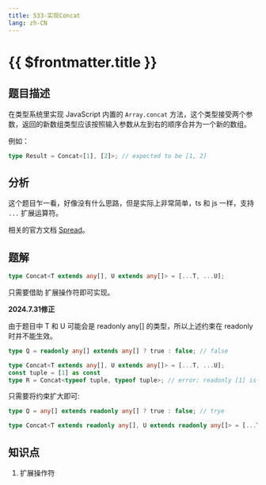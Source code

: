 ```yaml
---
title: 533-实现Concat
lang: zh-CN
---
```


# {{ $frontmatter.title }}

## 题目描述

在类型系统里实现 JavaScript 内置的 `Array.concat` 方法，这个类型接受两个参数，返回的新数组类型应该按照输入参数从左到右的顺序合并为一个新的数组。

例如：

```ts
type Result = Concat<[1], [2]>; // expected to be [1, 2]
```

## 分析

这个题目乍一看，好像没有什么思路，但是实际上非常简单，ts 和 js 一样，支持 `...` 扩展运算符。

相关的官方文档 [Spread](https://www.typescriptlang.org/docs/handbook/variable-declarations.html#spread)。

## 题解

```ts
type Concat<T extends any[], U extends any[]> = [...T, ...U];
```

只需要借助 扩展操作符即可实现。

**2024.7.31修正**

由于题目中 T 和 U 可能会是 readonly any[] 的类型，所以上述约束在 readonly 时并不能生效。

```ts
type Q = readonly any[] extends any[] ? true : false; // false

type Concat<T extends any[], U extends any[]> = [...T, ...U];
const tuple = [1] as const
type R = Concat<typeof tuple, typeof tuple>; // error: readonly [1] is can not assigned any[]
```

只需要将约束扩大即可:

```ts
type Q = any[] extends readonly any[] ? true : false; // trye

type Concat<T extends readonly any[], U extends readonly any[]> = [...T, ...U];
```

## 知识点

1. 扩展操作符
